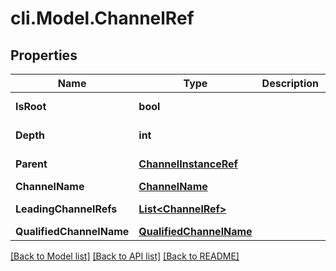 # cli.Model.ChannelRef

## Properties

Name | Type | Description | Notes
------------ | ------------- | ------------- | -------------
**IsRoot** | **bool** |  | [optional] [readonly] 
**Depth** | **int** |  | [optional] [readonly] 
**Parent** | [**ChannelInstanceRef**](ChannelInstanceRef.md) |  | [optional] [readonly] 
**ChannelName** | [**ChannelName**](ChannelName.md) |  | [optional] 
**LeadingChannelRefs** | [**List&lt;ChannelRef&gt;**](ChannelRef.md) |  | [optional] [readonly] 
**QualifiedChannelName** | [**QualifiedChannelName**](QualifiedChannelName.md) |  | [optional] 

[[Back to Model list]](../README.md#documentation-for-models) [[Back to API list]](../README.md#documentation-for-api-endpoints) [[Back to README]](../README.md)


